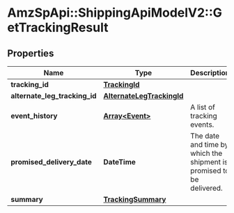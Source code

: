 # AmzSpApi::ShippingApiModelV2::GetTrackingResult

## Properties
Name | Type | Description | Notes
------------ | ------------- | ------------- | -------------
**tracking_id** | [**TrackingId**](TrackingId.md) |  | 
**alternate_leg_tracking_id** | [**AlternateLegTrackingId**](AlternateLegTrackingId.md) |  | 
**event_history** | [**Array&lt;Event&gt;**](Event.md) | A list of tracking events. | 
**promised_delivery_date** | **DateTime** | The date and time by which the shipment is promised to be delivered. | 
**summary** | [**TrackingSummary**](TrackingSummary.md) |  | 

